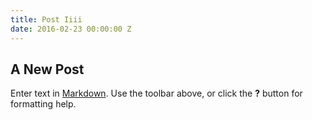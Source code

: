 ```yaml
---
title: Post Iiii
date: 2016-02-23 00:00:00 Z
---
```





## A New Post

Enter text in [Markdown](http://daringfireball.net/projects/markdown/). Use the toolbar above, or click the **?** button for formatting help.
